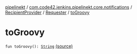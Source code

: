 [pipelinekt](../../../index.md) / [com.code42.jenkins.pipelinekt.core.notifications](../../index.md) / [RecipientProvider](../index.md) / [Requester](index.md) / [toGroovy](./to-groovy.md)

# toGroovy

`fun toGroovy(): `[`String`](https://kotlinlang.org/api/latest/jvm/stdlib/kotlin/-string/index.html) [(source)](https://github.com/code42/pipelinekt/tree/master/core/src/main/kotlin/com/code42/jenkins/pipelinekt/core/notifications/RecipientProvider.kt#L21)